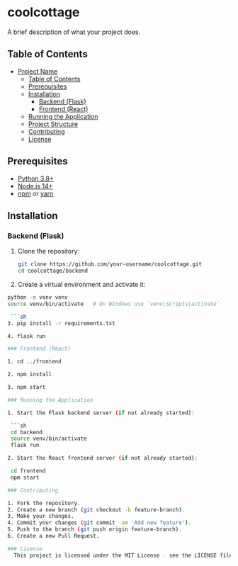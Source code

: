 # coolcottage

A brief description of what your project does.

## Table of Contents

- [Project Name](#project-name)
  - [Table of Contents](#table-of-contents)
  - [Prerequisites](#prerequisites)
  - [Installation](#installation)
    - [Backend (Flask)](#backend-flask)
    - [Frontend (React)](#frontend-react)
  - [Running the Application](#running-the-application)
  - [Project Structure](#project-structure)
  - [Contributing](#contributing)
  - [License](#license)

## Prerequisites

- [Python 3.8+](https://www.python.org/downloads/)
- [Node.js 14+](https://nodejs.org/)
- [npm](https://www.npmjs.com/get-npm) or [yarn](https://classic.yarnpkg.com/en/docs/install/)

## Installation

### Backend (Flask)

1. Clone the repository:

   ```sh
   git clone https://github.com/your-username/coolcottage.git
   cd coolcottage/backend


2. Create a virtual environment and activate it:

  ```sh
  python -m venv venv
  source venv/bin/activate   # On Windows use `venv\Scripts\activate`

   ```sh
3. pip install -r requirements.txt
 
4. flask run

### Frontend (React)

1. cd ../frontend

2. npm install

3. npm start

### Running the Application

1. Start the Flask backend server (if not already started):

   ```sh
   cd backend
   source venv/bin/activate
   flask run

2. Start the React frontend server (if not already started):

   cd frontend
   npm start

### Contributing

1. Fork the repository.
2. Create a new branch (git checkout -b feature-branch).
3. Make your changes.
4. Commit your changes (git commit -am 'Add new feature').
5. Push to the branch (git push origin feature-branch).
6. Create a new Pull Request.

### License
    This project is licensed under the MIT License - see the LICENSE file for details.